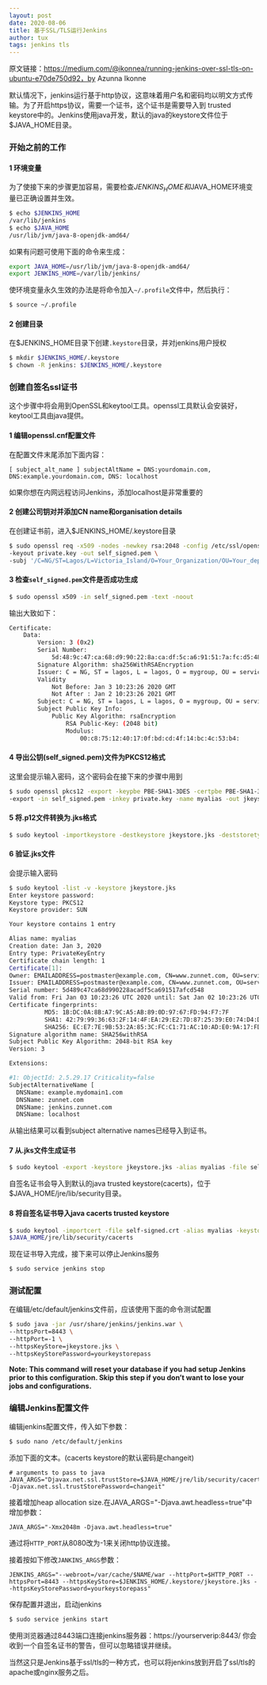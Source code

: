 ```yaml
---
layout: post
date: 2020-08-06
title: 基于SSL/TLS运行Jenkins
author: tux
tags: jenkins tls
---
```


原文链接：https://medium.com/@ikonnea/running-jenkins-over-ssl-tls-on-ubuntu-e70de750d92，by Azunna Ikonne

默认情况下，jenkins运行基于http协议，这意味着用户名和密码均以明文方式传输。为了开启https协议，需要一个证书，这个证书是需要导入到
trusted keystore中的。Jenkins使用java开发，默认的java的keystore文件位于$JAVA_HOME目录。

### 开始之前的工作

#### 1 环境变量

为了使接下来的步骤更加容易，需要检查$JENKINS_HOME和$JAVA_HOME环境变量已正确设置并生效。

```bash
$ echo $JENKINS_HOME
/var/lib/jenkins
$ echo $JAVA_HOME
/usr/lib/jvm/java-8-openjdk-amd64/
```
如果有问题可使用下面的命令来生成：

```bash
export JAVA_HOME=/usr/lib/jvm/java-8-openjdk-amd64/
export JENKINS_HOME=/var/lib/jenkins/
```
使环境变量永久生效的办法是将命令加入`~/.profile`文件中，然后执行：

```bash
$ source ~/.profile
```

#### 2 创建目录

在$JENKINS_HOME目录下创建`.keystore`目录，并对jenkins用户授权

```bash
$ mkdir $JENKINS_HOME/.keystore
$ chown -R jenkins: $JENKINS_HOME/.keystore
```
### 创建自签名ssl证书

这个步骤中将会用到OpenSSL和keytool工具。openssl工具默认会安装好，keytool工具由java提供。

#### 1 编辑openssl.cnf配置文件

在配置文件末尾添加下面内容：

```
[ subject_alt_name ] subjectAltName = DNS:yourdomain.com, DNS:example.yourdomain.com, DNS: localhost
```

如果你想在内网远程访问Jenkins，添加localhost是非常重要的

#### 2 创建公司钥对并添加CN name和organisation details

在创建证书前，进入$JENKINS_HOME/.keystore目录

```bash
$ sudo openssl req -x509 -nodes -newkey rsa:2048 -config /etc/ssl/openssl.cnf -extensions subject_alt_name \
-keyout private.key -out self_signed.pem \
-subj '/C=NG/ST=Lagos/L=Victoria_Island/O=Your_Organization/OU=Your_department /CN=www.yourdomain.com/emailAddress=youremail@yourdomain.com' -days 365
```

#### 3 检查`self_signed.pem`文件是否成功生成

```bash
$ sudo openssl x509 -in self_signed.pem -text -noout
```

输出大致如下：

```bash
Certificate:
    Data:
        Version: 3 (0x2)
        Serial Number:
            5d:48:9c:47:ca:68:d9:90:22:8a:ca:df:5c:a6:91:51:7a:fc:d5:48
        Signature Algorithm: sha256WithRSAEncryption
        Issuer: C = NG, ST = lagos, L = lagos, O = mygroup, OU = servicing, CN = www.zunnet.com, emailAddress = postmaster@example.com
        Validity
            Not Before: Jan 3 10:23:26 2020 GMT
            Not After : Jan 2 10:23:26 2021 GMT
        Subject: C = NG, ST = lagos, L = lagos, O = mygroup, OU = servicing, CN = www.zunnet.com, emailAddress = postmaster@example.com
        Subject Public Key Info:
            Public Key Algorithm: rsaEncryption
                RSA Public-Key: (2048 bit)
                Modulus:
                    00:c8:75:12:40:17:0f:bd:cd:4f:14:bc:4c:53:b4:
```

#### 4 导出公钥(self_signed.pem)文件为PKCS12格式

这里会提示输入密码，这个密码会在接下来的步骤中用到

```bash
$ sudo openssl pkcs12 -export -keypbe PBE-SHA1-3DES -certpbe PBE-SHA1-3DES \
-export -in self_signed.pem -inkey private.key -name myalias -out jkeystore.p12
```

#### 5 将.p12文件转换为.jks格式

```bash
$ sudo keytool -importkeystore -destkeystore jkeystore.jks -deststoretype PKCS12 -srcstoretype PKCS12 -srckeystore jkeystore.p12
```

#### 6 验证.jks文件

会提示输入密码

```bash
$ sudo keytool -list -v -keystore jkeystore.jks
Enter keystore password:
Keystore type: PKCS12
Keystore provider: SUN

Your keystore contains 1 entry

Alias name: myalias
Creation date: Jan 3, 2020
Entry type: PrivateKeyEntry
Certificate chain length: 1
Certificate[1]:
Owner: EMAILADDRESS=postmaster@example.com, CN=www.zunnet.com, OU=servicing, O=mygroup, L=lagos, ST=lagos, C=NG
Issuer: EMAILADDRESS=postmaster@example.com, CN=www.zunnet.com, OU=servicing, O=mygroup, L=lagos, ST=lagos, C=NG
Serial number: 5d489c47ca68d990228acadf5ca691517afcd548
Valid from: Fri Jan 03 10:23:26 UTC 2020 until: Sat Jan 02 10:23:26 UTC 2021
Certificate fingerprints:
          MD5: 1B:DC:0A:8B:A7:9C:A5:AB:89:0D:97:67:FD:94:F7:7F
          SHA1: 42:79:99:36:63:2F:14:4F:EA:29:E2:7D:87:25:39:E0:74:D4:DE:A3
          SHA256: EC:E7:7E:9B:53:2A:85:3C:FC:C1:71:AC:10:AD:E0:9A:17:FD:3C:36:5F:45:90:16:E7:A2:32:C8:98:DF:7E:D5
Signature algorithm name: SHA256withRSA
Subject Public Key Algorithm: 2048-bit RSA key
Version: 3

Extensions:

#1: ObjectId: 2.5.29.17 Criticality=false
SubjectAlternativeName [
  DNSName: example.mydomain1.com
  DNSName: zunnet.com
  DNSName: jenkins.zunnet.com
  DNSName: localhost
```

从输出结果可以看到subject alternative names已经导入到证书。

#### 7 从.jks文件生成证书

```bash
$ sudo keytool -export -keystore jkeystore.jks -alias myalias -file self-signed.crt
```

自签名证书会导入到默认的java trusted keystore(cacerts)，位于$JAVA_HOME/jre/lib/security目录。

#### 8 将自签名证书导入java cacerts trusted keystore

```bash
$ sudo keytool -importcert -file self-signed.crt -alias myalias -keystore \
$JAVA_HOME/jre/lib/security/cacerts
```
现在证书导入完成，接下来可以停止Jenkins服务

```bash
$ sudo service jenkins stop
```
### 测试配置

在编辑/etc/default/jenkins文件前，应该使用下面的命令测试配置

```bash
$ sudo java -jar /usr/share/jenkins/jenkins.war \
--httpsPort=8443 \
--httpPort=-1 \
--httpsKeyStore=jkeystore.jks \
--httpsKeyStorePassword=yourkeystorepass
```

**Note: This command will reset your database if you had setup Jenkins prior to this configuration. Skip this step if you don’t want to lose your jobs and configurations.**

### 编辑Jenkins配置文件

编辑jenkins配置文件，传入如下参数：

```bash
$ sudo nano /etc/default/jenkins
```
添加下面的文本。(cacerts keystore的默认密码是changeit)
```
# arguments to pass to java
JAVA_ARGS="Djavax.net.ssl.trustStore=$JAVA_HOME/jre/lib/security/cacerts -Djavax.net.ssl.trustStorePassword=changeit"
```

接着增加heap allocation size.在JAVA_ARGS="-Djava.awt.headless=true"中增加参数：

```
JAVA_ARGS="-Xmx2048m -Djava.awt.headless=true"
```
通过将`HTTP_PORT`从8080改为-1来关闭http协议连接。

接着按如下修改`JANKINS_ARGS`参数：

```
JENKINS_ARGS="--webroot=/var/cache/$NAME/war --httpPort=$HTTP_PORT --httpsPort=8443 --httpsKeyStore=$JENKINS_HOME/.keystore/jkeystore.jks --httpsKeyStorePassword=yourkeystorepass"
```
保存配置并退出，启动jenkins
```bash
$ sudo service jenkins start
```
使用浏览器通过8443端口连接jenkins服务器：https://yourserverip:8443/
你会收到一个自签名证书的警告，但可以忽略错误并继续。

当然这只是Jenkins基于ssl/tls的一种方式，也可以将jenkins放到开启了ssl/tls的apache或nginx服务之后。

